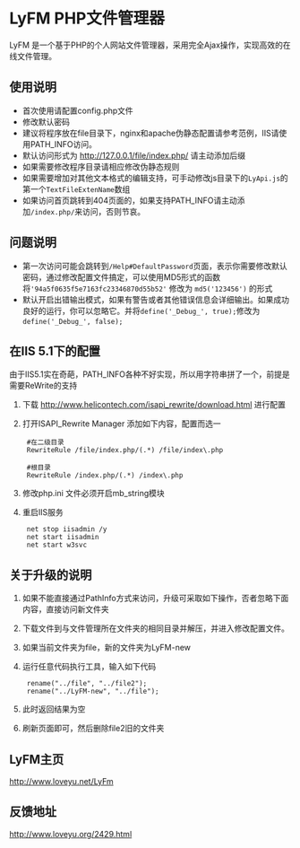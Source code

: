 LyFM PHP文件管理器
=================================================

LyFM 是一个基于PHP的个人网站文件管理器，采用完全Ajax操作，实现高效的在线文件管理。


## 使用说明

* 首次使用请配置config.php文件
* 修改默认密码
* 建议将程序放在file目录下，nginx和apache伪静态配置请参考范例，IIS请使用PATH_INFO访问。
* 默认访问形式为 http://127.0.0.1/file/index.php/ 请主动添加后缀
* 如果需要修改程序目录请相应修改伪静态规则
* 如果需要增加对其他文本格式的编辑支持，可手动修改js目录下的`LyApi.js`的第一个`TextFileExtenName`数组
* 如果访问首页跳转到404页面的，如果支持PATH_INFO请主动添加`/index.php/`来访问，否则节哀。

## 问题说明

* 第一次访问可能会跳转到`/Help#DefaultPassword`页面，表示你需要修改默认密码，通过修改配置文件搞定，可以使用MD5形式的函数将`'94a5f0635f5e7163fc23346870d55b52'` 修改为 `md5('123456')` 的形式
* 默认开启出错输出模式，如果有警告或者其他错误信息会详细输出。如果成功良好的运行，你可以忽略它。并将`define('_Debug_', true);`修改为`define('_Debug_', false);`

## 在IIS 5.1下的配置

由于IIS5.1实在奇葩，PATH_INFO各种不好实现，所以用字符串拼了一个，前提是需要ReWrite的支持

1. 下载 http://www.helicontech.com/isapi_rewrite/download.html 进行配置
2. 打开ISAPI_Rewrite Manager 添加如下内容，配置而选一

		#在二级目录
		RewriteRule /file/index.php/(.*) /file/index\.php
		
		#根目录
		RewriteRule /index.php/(.*) /index\.php

3. 修改php.ini 文件必须开启mb_string模块
4. 重启IIS服务
		
		net stop iisadmin /y
		net start iisadmin
		net start w3svc
		
## 关于升级的说明

1. 如果不能直接通过PathInfo方式来访问，升级可采取如下操作，否者忽略下面内容，直接访问新文件夹
2. 下载文件到与文件管理所在文件夹的相同目录并解压，并进入修改配置文件。
3. 如果当前文件夹为file，新的文件夹为LyFM-new
4. 运行任意代码执行工具，输入如下代码

		rename("../file", "../file2");
		rename("../LyFM-new", "../file");
		
5. 此时返回结果为空
6. 刷新页面即可，然后删除file2旧的文件夹

## LyFM主页

http://www.loveyu.net/LyFm

## 反馈地址

http://www.loveyu.org/2429.html